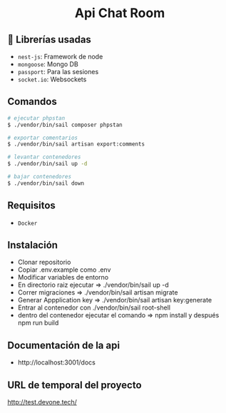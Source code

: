 <h1 align="center"> Api Chat Room </h1>

## :hammer: Librerías usadas

- `nest-js`: Framework de node
- `mongoose`: Mongo DB
- `passport`: Para las sesiones
- `socket.io`: Websockets

## Comandos

```bash
# ejecutar phpstan
$ ./vendor/bin/sail composer phpstan 

# exportar comentarios
$ ./vendor/bin/sail artisan export:comments

# levantar contenedores
$ ./vendor/bin/sail up -d

# bajar contenedores
$ ./vendor/bin/sail down
```

## Requisitos

- `Docker`

## Instalación

* Clonar repositorio
* Copiar .env.example como .env
* Modificar variables de entorno
* En directorio raiz ejecutar => ./vendor/bin/sail up -d
* Correr migraciones => ./vendor/bin/sail artisan migrate
* Generar Appplication key => ./vendor/bin/sail artisan key:generate
* Entrar al contenedor con ./vendor/bin/sail root-shell
* dentro del contenedor ejecutar el comando => npm install y después npm run build

## Documentación de la api
* http://localhost:3001/docs

## URL de temporal del proyecto
http://test.devone.tech/